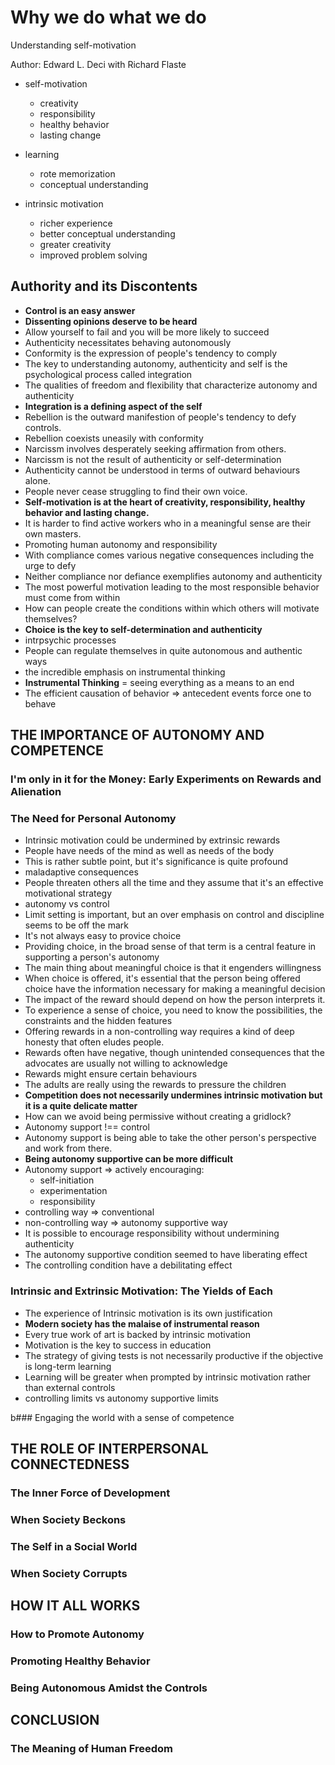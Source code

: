 # Why we do what we do
Understanding self-motivation

Author: Edward L. Deci with Richard Flaste

- self-motivation
  - creativity
  - responsibility
  - healthy behavior
  - lasting change

- learning
  - rote memorization
  - conceptual understanding

- intrinsic motivation
  - richer experience
  - better conceptual understanding
  - greater creativity
  - improved problem solving

## Authority and its Discontents
 - **Control is an easy answer**
 - **Dissenting opinions deserve to be heard**
 - Allow yourself to fail and you will be more likely to succeed
 - Authenticity necessitates behaving autonomously
 - Conformity is the expression of people's tendency to comply
 - The key to understanding autonomy, authenticity and self is the psychological process called integration
 - The qualities of freedom and flexibility that characterize autonomy and authenticity
 - **Integration is a defining aspect of the self**
 - Rebellion is the outward manifestion of people's tendency to defy controls.
 - Rebellion coexists uneasily with conformity
 - Narcissm involves desperately seeking affirmation from others.
 - Narcissm is not the result of authenticity or self-determination
 - Authenticity cannot be understood in terms of outward behaviours alone.
 - People never cease struggling to find their own voice.
 - **Self-motivation is at the heart of creativity, responsibility, healthy behavior and lasting change.**
 - It is harder to find active workers who in a meaningful sense are their own masters.
 - Promoting human autonomy and responsibility
 - With compliance comes various negative consequences including the urge to defy
 - Neither compliance nor defiance exemplifies autonomy and authenticity
 - The most powerful motivation leading to the most responsible behavior must come from within
 - How can people create the conditions within which others will motivate themselves?
 - **Choice is the key to self-determination and authenticity**
 - intrpsychic processes
 - People can regulate themselves in quite autonomous and authentic ways
 - the incredible emphasis on instrumental thinking
 - **Instrumental Thinking** = seeing everything as a means to an end
 - The efficient causation of behavior => antecedent events force one to behave

## THE IMPORTANCE OF AUTONOMY AND COMPETENCE

### I'm only in it for the Money: Early Experiments on Rewards and Alienation

### The Need for Personal Autonomy
 - Intrinsic motivation could be undermined by extrinsic rewards
 - People have needs of the mind as well as needs of the body
 - This is rather subtle point, but it's significance is quite profound
 - maladaptive consequences
 - People threaten others all the time and they assume that it's an effective motivational strategy
 - autonomy vs control
 - Limit setting is important, but an over emphasis on control and discipline seems to be off the mark
 - It's not always easy to provice choice
 - Providing choice, in the broad sense of that term is a central feature in supporting a person's autonomy
 - The main thing about meaningful choice is that it engenders willingness
 - When choice is offered, it's essential that the person being offered choice have the information necessary
   for making a meaningful decision
 - The impact of the reward should depend on how the person interprets it.
 - To experience a sense of choice, you need to know the possibilities, the constraints and the hidden features
 - Offering rewards in a non-controlling way requires a kind of deep honesty that often eludes people.
 - Rewards often have negative, though unintended consequences that the advocates are usually not willing to acknowledge
 - Rewards might ensure certain behaviours
 - The adults are really using the rewards to pressure the children
 - **Competition does not necessarily undermines intrinsic motivation but it is a quite delicate matter**
 - How can we avoid being permissive without creating a gridlock?
 - Autonomy support !== control
 - Autonomy support is being able to take the other person's perspective and work from there.
 - **Being autonomy supportive can be more difficult**
 - Autonomy support => actively encouraging:
   - self-initiation
   - experimentation
   - responsibility
 - controlling way => conventional
 - non-controlling way => autonomy supportive way
 - It is possible to encourage responsibility without undermining authenticity
 - The autonomy supportive condition seemed to have liberating effect
 - The controlling condition have a debilitating effect

### Intrinsic and Extrinsic Motivation: The Yields of Each
  - The experience of Intrinsic motivation is its own justification
  - **Modern society has the malaise of instrumental reason**
  - Every true work of art is backed by intrinsic motivation
  - Motivation is the key to success in education
  - The strategy of giving tests is not necessarily productive if the objective is long-term learning
  - Learning will be greater when prompted by intrinsic motivation rather than external controls
  - controlling limits vs autonomy supportive limits

b### Engaging the world with a sense of competence

## THE ROLE OF INTERPERSONAL CONNECTEDNESS

### The Inner Force of Development

### When Society Beckons

### The Self in a Social World

### When Society Corrupts

## HOW IT ALL WORKS

### How to Promote Autonomy

### Promoting Healthy Behavior

### Being Autonomous Amidst the Controls

## CONCLUSION

### The Meaning of Human Freedom
